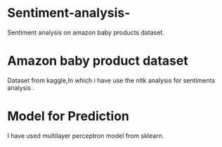 # Sentiment-analysis-
Sentiment analysis on amazon baby products dataset.
# Amazon baby product dataset
Dataset from kaggle,In which i have use the nltk analysis for sentiments analysis .
# Model for Prediction
I  have used multilayer perceptron model from sklearn.
